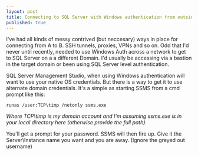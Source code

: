 ```yaml
---
layout: post
title: Connecting to SQL Server with Windows authentication from outside it's domain
published: true
---
```



I've had all kinds of messy contrived (but neccesary) ways in place for connecting from A to B. SSH tunnels, proxies, VPNs and so on. Odd that I'd never until recently, needed to use Windows Auth across a network to get to SQL Server on  a a different Domain.  I'd usually be accessing via a bastion in the target domain or been using SQL Server level authentication.


SQL Server Management Studio, when using Windows authentication will want to use your native OS credentials. But there is a way to get it to use alternate domain credentials. It's a simple as starting SSMS from a cmd prompt like this:


`runas /user:TCP\timp /netonly ssms.exe`


_Where TCP\timp is my domain account and I'm assuming ssms.exe is in your local directory here (otherwise provide the full path)._



You'll get a prompt for your password. SSMS will then fire up. Give it the Server\Instance name you want and you are away. (Ignore the greyed out username)

